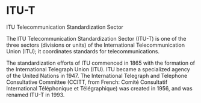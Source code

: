 # ITU-T


ITU Telecommunication Standardization Sector

The ITU Telecommunication Standardization Sector (ITU-T) is one of the
three sectors (divisions or units) of the International
Telecommunication Union (ITU); it coordinates standards for
telecommunications.

The standardization efforts of ITU commenced in 1865 with the formation
of the International Telegraph Union (ITU). ITU became a specialized
agency of the United Nations in 1947. The International Telegraph and
Telephone Consultative Committee (CCITT, from French: Comité Consultatif
International Téléphonique et Télégraphique) was created in 1956, and
was renamed ITU-T in 1993.

